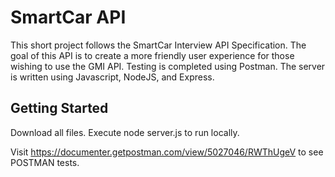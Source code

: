 # SmartCar API 

This short project follows the SmartCar Interview API Specification. The goal of this API is to create a more friendly user experience for those wishing to use the GMI API.
Testing is completed using Postman. The server is written using Javascript, NodeJS, and Express.

## Getting Started

Download all files. Execute node server.js to run locally.

Visit https://documenter.getpostman.com/view/5027046/RWThUgeV to see POSTMAN tests. 
